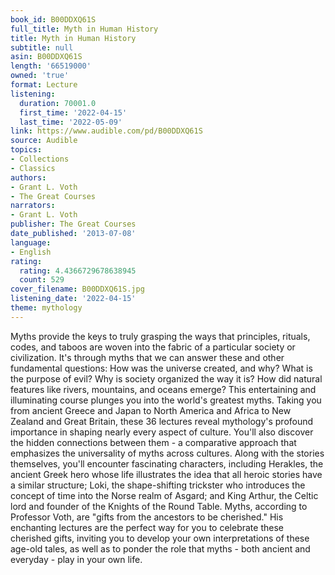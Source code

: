 ```yaml
---
book_id: B00DDXQ61S
full_title: Myth in Human History
title: Myth in Human History
subtitle: null
asin: B00DDXQ61S
length: '66519000'
owned: 'true'
format: Lecture
listening:
  duration: 70001.0
  first_time: '2022-04-15'
  last_time: '2022-05-09'
link: https://www.audible.com/pd/B00DDXQ61S
source: Audible
topics:
- Collections
- Classics
authors:
- Grant L. Voth
- The Great Courses
narrators:
- Grant L. Voth
publisher: The Great Courses
date_published: '2013-07-08'
language:
- English
rating:
  rating: 4.4366729678638945
  count: 529
cover_filename: B00DDXQ61S.jpg
listening_date: '2022-04-15'
theme: mythology
---
```

Myths provide the keys to truly grasping the ways that principles, rituals, codes, and taboos are woven into the fabric of a particular society or civilization.
It's through myths that we can answer these and other fundamental questions: How was the universe created, and why? What is the purpose of evil? Why is society organized the way it is? How did natural features like rivers, mountains, and oceans emerge?
This entertaining and illuminating course plunges you into the world's greatest myths. Taking you from ancient Greece and Japan to North America and Africa to New Zealand and Great Britain, these 36 lectures reveal mythology's profound importance in shaping nearly every aspect of culture. You'll also discover the hidden connections between them - a comparative approach that emphasizes the universality of myths across cultures.
Along with the stories themselves, you'll encounter fascinating characters, including Herakles, the ancient Greek hero whose life illustrates the idea that all heroic stories have a similar structure; Loki, the shape-shifting trickster who introduces the concept of time into the Norse realm of Asgard; and King Arthur, the Celtic lord and founder of the Knights of the Round Table.
Myths, according to Professor Voth, are "gifts from the ancestors to be cherished." His enchanting lectures are the perfect way for you to celebrate these cherished gifts, inviting you to develop your own interpretations of these age-old tales, as well as to ponder the role that myths - both ancient and everyday - play in your own life.
